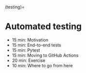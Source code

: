 (testing)=

# Automated testing

- 15 min: Motivation
- 15 min: End-to-end tests
- 15 min: Pytest
- 15 min: Moving to GitHub Actions
- 20 min: Exercise
- 10 min: Where to go from here
